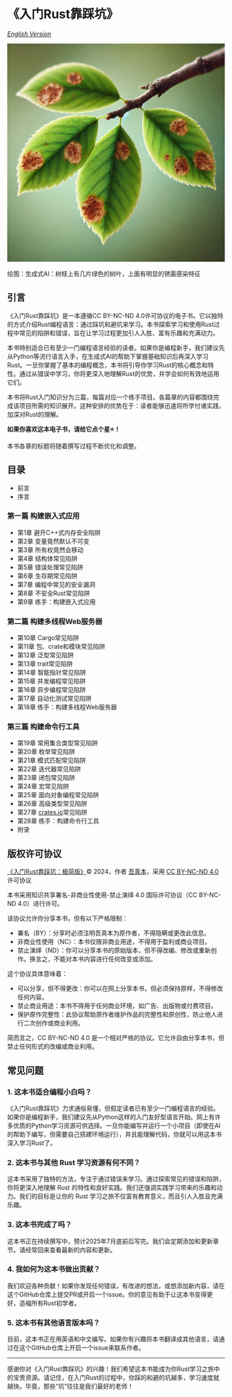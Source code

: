 # 《入门Rust靠踩坑》
[*English Version*](README.md)

![image-cover.webp](image-cover.webp)

绘图：生成式AI：树枝上有几片绿色的树叶，上面有明显的锈菌感染特征

## 引言

《入门Rust靠踩坑》是一本遵循CC BY-NC-ND 4.0许可协议的电子书。它以独特的方式介绍Rust编程语言：通过踩坑和避坑来学习。本书探索学习和使用Rust过程中常见的陷阱和错误，旨在让学习过程更加引人入胜、富有乐趣和充满动力。

本书特别适合已有至少一门编程语言经验的读者。如果你是编程新手，我们建议先从Python等流行语言入手，在生成式AI的帮助下掌握基础知识后再深入学习Rust。一旦你掌握了基本的编程概念，本书将引导你学习Rust的核心概念和特性。通过从错误中学习，你将更深入地理解Rust的优势，并学会如何有效地运用它们。

本书将Rust入门知识分为三篇，每篇对应一个练手项目。各篇章的内容都围绕完成该项目所需的知识展开。这种安排的优势在于：读者能够迅速将所学付诸实践，加深对Rust的理解。

**如果你喜欢这本电子书，请给它点个星⭐️！**

本书各章的标题将随着撰写过程不断优化和调整。

## 目录

- 前言
- 序言

### 第一篇 构建嵌入式应用

- 第1章 避开C++式内存安全陷阱
- 第2章 变量竟然默认不可变
- 第3章 所有权竟然会移动
- 第4章 结构体常见陷阱
- 第5章 错误处理常见陷阱
- 第6章 生存期常见陷阱
- 第7章 编程中常见的安全漏洞
- 第8章 不安全Rust常见陷阱
- 第9章 练手：构建嵌入式应用

### 第二篇 构建多线程Web服务器

- 第10章 Cargo常见陷阱
- 第11章 包、crate和模块常见陷阱
- 第12章 泛型常见陷阱
- 第13章 trait常见陷阱
- 第14章 智能指针常见陷阱
- 第15章 并发编程常见陷阱
- 第16章 异步编程常见陷阱
- 第17章 自动化测试常见陷阱
- 第18章 练手：构建多线程Web服务器

### 第三篇 构建命令行工具

- 第19章 常用集合类型常见陷阱
- 第20章 枚举常见陷阱
- 第21章 模式匹配常见陷阱
- 第22章 迭代器常见陷阱
- 第23章 闭包常见陷阱
- 第24章 宏常见陷阱
- 第25章 面向对象编程常见陷阱
- 第26章 高级类型常见陷阱
- 第27章 [crates.io](http://crates.io/)常见陷阱
- 第28章 练手：构建命令行工具
- 附录

## 版权许可协议

[《入门Rust靠踩坑：极简版》](https://github.com/wubin28/learn_rust_by_mistakes_no_frills)© 2024，作者 [吾真本](https://github.com/wubin28)，采用 [CC BY-NC-ND 4.0](https://creativecommons.org/licenses/by-nc-nd/4.0/?ref=chooser-v1) 许可协议

本书采用知识共享署名-非商业性使用-禁止演绎 4.0 国际许可协议（CC BY-NC-ND 4.0）进行许可。

该协议允许你分享本书，但有以下严格限制：

- 署名（BY）：分享时必须注明吾真本为原作者，不得隐瞒或更改此信息。
- 非商业性使用（NC）：本书仅限非商业用途，不得用于盈利或商业项目。
- 禁止演绎（ND）：你可以分享本书的原始版本，但不得改编、修改或重新创作。换言之，不能对本书内容进行任何改变或添加。

这个协议具体意味着：

- 可以分享，但不得更改：你可以在网上分享本书，但必须保持原样，不得修改任何内容。
- 禁止商业用途：本书不得用于任何商业环境，如广告、出版物或付费项目。
- 保护原作完整性：此协议帮助原作者维护作品的完整性和原创性，防止他人进行二次创作或商业利用。

简而言之，CC BY-NC-ND 4.0 是一个相对严格的协议。它允许自由分享本书，但禁止任何形式的改编或商业利用。

## 常见问题

### 1. 这本书适合编程小白吗？

《入门Rust靠踩坑》力求通俗易懂，但假定读者已有至少一门编程语言的经验。如果你是编程新手，我们建议先从Python这样的入门友好型语言开始。网上有许多优质的Python学习资源可供选择。一旦你能编写并运行一个小项目（即使在AI的帮助下编写，但需要自己搭建环境运行），并且能理解代码，你就可以用这本书深入学习Rust了。

### 2. 这本书与其他 Rust 学习资源有何不同？

这本书采用了独特的方法，专注于通过错误来学习。通过探索常见的错误和陷阱，你将更深入地理解 Rust 的特性和良好实践。我们还强调实践学习带来的乐趣和动力。我们的目标是让你的 Rust 学习之旅不仅富有教育意义，而且引人入胜且充满乐趣。

### 3. 这本书完成了吗？

这本书正在持续撰写中，预计2025年7月底前后写完。我们会定期添加和更新章节。请经常回来查看最新的内容和更新。

### 4. 我如何为这本书做出贡献？

我们欢迎各种贡献！如果你发现任何错误，有改进的想法，或想添加新内容，请在这个GitHub仓库上提交PR或开启一个issue。你的意见有助于让这本书变得更好，造福所有Rust初学者。

### 5. 这本书有其他语言版本吗？

目前，这本书正在用英语和中文编写。如果你有兴趣将本书翻译成其他语言，请通过在这个GitHub仓库上开启一个issue来联系作者。

---

感谢你对《入门Rust靠踩坑》的兴趣！我们希望这本书能成为你Rust学习之旅中的宝贵资源。请记住，在入门Rust的过程中，你踩的和避的坑越多，学习速度就越快。毕竟，那些“坑”往往是我们最好的老师！